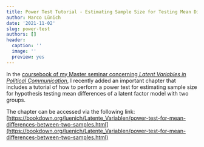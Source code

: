 ```yaml
---
title: Power Test Tutorial - Estimating Sample Size for Testing Mean Differences of Latent Factors Using R
author: Marco Lünich
date: '2021-11-02'
slug: power-test
authors: []
header:
  caption: ''
  image: ''
  preview: yes
---
```


In the [coursebook of my Master seminar concerning *Latent Variables in Political Communication*](https://bookdown.org/luenich/Latente_Variablen/), I recently added an important chapter that includes a tutorial of how to perform a power test for estimating sample size for hypothesis testing mean differences of a latent factor model with two groups.

The chapter can be accessed via the following link: [https://bookdown.org/luenich/Latente_Variablen/power-test-for-mean-differences-between-two-samples.html](https://bookdown.org/luenich/Latente_Variablen/power-test-for-mean-differences-between-two-samples.html)
